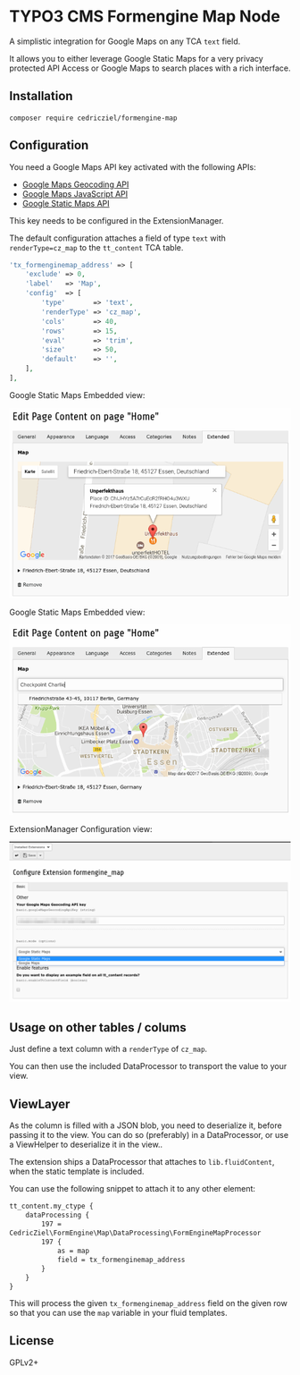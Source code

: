 # TYPO3 CMS Formengine Map Node

A simplistic integration for Google Maps on any TCA `text` field.

It allows you to either leverage Google Static Maps for a very privacy protected API Access or Google Maps to search places with a rich interface.

## Installation

```
composer require cedricziel/formengine-map
```

## Configuration

You need a Google Maps API key activated with the following APIs:

* [Google Maps Geocoding API](https://console.developers.google.com/apis/api/geocoding_backend/overview)
* [Google Maps JavaScript API](https://console.developers.google.com/apis/api/maps_backend/overview)
* [Google Static Maps API](https://console.developers.google.com/apis/api/static_maps_backend/overview)

This key needs to be configured in the ExtensionManager.

The default configuration attaches a field of type `text` with `renderType=cz_map` to the `tt_content` TCA table.

```php
'tx_formenginemap_address' => [
    'exclude' => 0,
    'label'   => 'Map',
    'config'  => [
        'type'       => 'text',
        'renderType' => 'cz_map',
        'cols'       => 40,
        'rows'       => 15,
        'eval'       => 'trim',
        'size'       => 50,
        'default'    => '',
    ],
],
```

Google Static Maps Embedded view:

![](Resources/Public/Documentation/MapsView.png)

Google Static Maps Embedded view:

![](Resources/Public/Documentation/MapsView2.png)

ExtensionManager Configuration view:

![](Resources/Public/Documentation/ExtensionConfigView.png)

## Usage on other tables / colums

Just define a text column with a `renderType` of `cz_map`. 

You can then use the included DataProcessor to transport the value to your view.

## ViewLayer

As the column is filled with a JSON blob, you need to deserialize it, before passing it to the view. You can do so (preferably) in a DataProcessor, or use a ViewHelper to deserialize it in the view..

The extension ships a DataProcessor that attaches to `lib.fluidContent`, when the static template is included.

You can use the following snippet to attach it to any other element:

```typo3_typoscript
tt_content.my_ctype {
    dataProcessing {
        197 = CedricZiel\FormEngine\Map\DataProcessing\FormEngineMapProcessor
        197 {
            as = map
            field = tx_formenginemap_address
        }
    }
}
```

This will process the given `tx_formenginemap_address` field on the given row so that you can use the `map` variable in your fluid templates.

## License

GPLv2+
